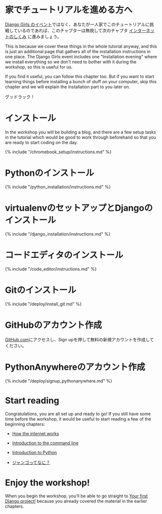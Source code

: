 # 家でチュートリアルを進める方へ

[Django Girls のイベント](https://djangogirls.org/events/)ではなく、あなたが一人家でこのチュートリアルに挑戦しているのであれば、このチャプターは無視して次のチャプタ [インターネットのしくみ](../how_the_internet_works/README.md) に進みましょう。

This is because we cover these things in the whole tutorial anyway, and this is just an additional page that gathers all of the installation instructions in one place. The Django Girls event includes one "Installation evening" where we install everything so we don't need to bother with it during the workshop, so this is useful for us.

If you find it useful, you can follow this chapter too. But if you want to start learning things before installing a bunch of stuff on your computer, skip this chapter and we will explain the installation part to you later on.

グッドラック！

# インストール

In the workshop you will be building a blog, and there are a few setup tasks in the tutorial which would be good to work through beforehand so that you are ready to start coding on the day.

<!--sec data-title="Chromebook setup (if you're using one)"
data-id="chromebook_setup" data-collapse=true ces--> {% include "/chromebook_setup/instructions.md" %} 

<!--endsec-->

# Pythonのインストール

{% include "/python_installation/instructions.md" %}

# virtualenvのセットアップとDjangoのインストール

{% include "/django_installation/instructions.md" %}

# コードエディタのインストール

{% include "/code_editor/instructions.md" %}

# Gitのインストール

{% include "/deploy/install_git.md" %}

# GitHubのアカウント作成

[GitHub.com](https://www.github.com)にアクセスし、Sign upを押して無料の新規アカウントを作成してください。

# PythonAnywhereのアカウント作成

{% include "/deploy/signup_pythonanywhere.md" %}

# Start reading

Congratulations, you are all set up and ready to go! If you still have some time before the workshop, it would be useful to start reading a few of the beginning chapters:

* [How the internet works](../how_the_internet_works/README.md)

* [Introduction to the command line](../intro_to_command_line/README.md)

* [Introduction to Python](../python_introduction/README.md)

* [ジャンゴってなに？](../django/README.md)

# Enjoy the workshop!

When you begin the workshop, you'll be able to go straight to [Your first Django project!](../django_start_project/README.md) because you already covered the material in the earlier chapters.